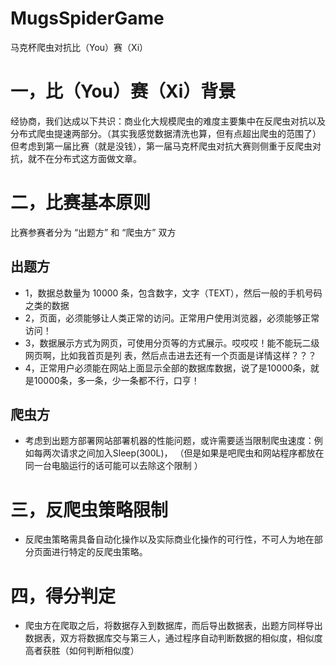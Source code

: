 # MugsSpiderGame
马克杯爬虫对抗比（You）赛（Xi）

# 一，比（You）赛（Xi）背景
经协商，我们达成以下共识：商业化大规模爬虫的难度主要集中在反爬虫对抗以及分布式爬虫提速两部分。（其实我感觉数据清洗也算，但有点超出爬虫的范围了）但考虑到第一届比赛（就是没钱），第一届马克杯爬虫对抗大赛则侧重于反爬虫对抗，就不在分布式这方面做文章。

# 二，比赛基本原则
比赛参赛者分为 “出题方” 和 “爬虫方” 双方

## 出题方
 - 1，数据总数量为 10000 条，包含数字，文字（TEXT），然后一般的手机号码之类的数据
 - 2，页面，必须能够让人类正常的访问。正常用户使用浏览器，必须能够正常访问！
 - 3，数据展示方式为网页，可使用分页等的方式展示。哎哎哎！能不能玩二级网页啊，比如我首页是列 表，然后点击进去还有一个页面是详情这样？？？
 - 4，正常用户必须能在网站上面显示全部的数据库数据，说了是10000条，就是10000条，多一条，少一条都不行，口亨！

## 爬虫方
 - 考虑到出题方部署网站部署机器的性能问题，或许需要适当限制爬虫速度：例如每两次请求之间加入Sleep(300L)， （但是如果是吧爬虫和网站程序都放在同一台电脑运行的话可能可以去除这个限制 ）

# 三，反爬虫策略限制
 - 反爬虫策略需具备自动化操作以及实际商业化操作的可行性，不可人为地在部分页面进行特定的反爬虫策略。
 
# 四，得分判定
 - 爬虫方在爬取之后，将数据存入到数据库，而后导出数据表，出题方同样导出数据表，双方将数据库交与第三人，通过程序自动判断数据的相似度，相似度高者获胜（如何判断相似度）

 
